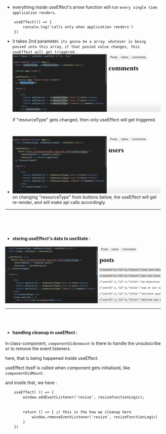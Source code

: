  - everything inside useEffect's arrow function
 will run `every single time application renders.`
```JS
    useEffect(() => {
        console.log('calls only when application renders')
    })
```

- it takes 2nd parameter.
`its gonna be a array.`
`whatever is being passed into this array,`
`if that passed value changes, this useEffect will get triggered.` </br>
![](/bootstrapsImages/usestate5.png)


    if "resourceType" gets changed, 
    then only useEffect will get triggered. 
    
</br>

- ![](/bootstrapsImages/usestate6.png)
on changing "resourceType" from buttons below,
the useEffect will get re-render, and will make api calls accordingly.


<hr> </br> </br> </br>

- #### storing useEffect's data to useState : 

![](/bootstrapsImages/usestate8.png)

<hr> </br> </br> 

- #### handling cleanup in useEffect : 
in class-component, `componentDidUnmount` is there to handle the unsubscribe or to remove the event listeners.

here, that is being happened inside useEffect.

useEffect itself is called when component gets initialised, like `componentDidMount`.

and inside that,
we have :
```JS
    useEffect( () => {
        window.addEventListener('resize', resizeFunctionLogic);


        return () => { // this is the how we cleanup here
            window.removeEventListener('resize', resizeFunctionLogic)
        }
    })
```
